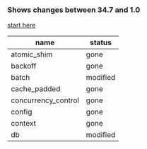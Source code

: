 
### Shows changes between 34.7 and 1.0

[start here](https://github.com/spacejam/sled/commit/3d4c6a7c400ea8b4e696f16cff836e0c27e8df45)


|name |status |
|-|-|
| atomic_shim | gone |
| backoff | gone |     
| batch | modified |       
| cache_padded | gone |
| concurrency_control | gone |
| config | gone |
| context | gone |
| db | modified |          
